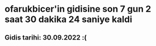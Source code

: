 # ofarukbicer'in gidisine son 7 gun 2 saat 30 dakika 24 saniye kaldi

## Gidis tarihi: 30.09.2022 :(
